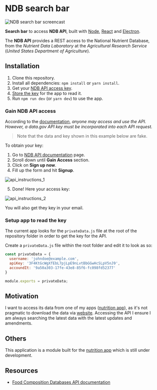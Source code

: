 # NDB search bar

![NDB search bar screencast](https://user-images.githubusercontent.com/21012855/32276277-6278e590-bf06-11e7-8275-6d77fe90e117.gif)

**Search bar** to access **NDB API**, built with [Node](https://nodejs.org/), [React](https://reactjs.org/) and [Electron](https://electron.atom.io/).

The **NDB API** provides a REST access to the National Nutrient Database, from the  _Nutrient Data Laboratory_ at the _Agricultural Research Service_ (_United States Department of Agriculture_).

## Installation

1. Clone this repository.
2. Install all dependencies: `npm install` or `yarn install`.
3. Get your [NDB API access key](#gain-ndb-api-access).
4. [Store the key](#setup-app-to-read-the-key) for the app to read it.
5. Run `npm run dev` (or `yarn dev`) to use the app.

### Gain NDB API access

According to the [documentation](https://ndb.nal.usda.gov/ndb/doc/index), _anyone may access and use the API. However, a data.gov API key must be incorporated into each API request._

> Note that the data and key shown in this example below are fake.

To obtain your key:

1. Go to [NDB API documentation](https://ndb.nal.usda.gov/ndb/doc/index) page.
2. Scroll down until **Gain Access** section.
3. Click on **Sign up now**.
4. Fill up the form and hit **Signup**.

![api_instructions_1](https://user-images.githubusercontent.com/21012855/32272860-e431ce8a-bef7-11e7-8f54-17be36dfe1b7.png)

5. Done! Here your access key:

![api_instructions_2](https://user-images.githubusercontent.com/21012855/32272862-e61a1e28-bef7-11e7-84bd-01c7b184ce52.png)

You will also get they key in your email.

### Setup app to read the key

The current app looks for the `privateData.js` file at the root of the repository folder in order to get the key for the API.

Create a `privateData.js` file within the root folder and edit it to look as so:

```javascript
const privateData = {
  username: 'johndoe@example.com',
  apiKey: '3F4KtGcWgXfEbL7pjLpE9nLvtBbGGwHcSLpV5nJ9',
  accoundIt: '9a50a303-17fe-43e8-85f6-fc098fd52377'
}

module.exports = privateData;
```

## Motivation

I want to access its data from one of my apps ([nutrition app](https://github.com/dtgoitia/nutrition)), as it's not pragmatic to download the data via [website](https://ndb.nal.usda.gov/ndb/search/list). Accessing the API I ensure I am always searching the latest data with the latest updates and amendments.

## Others

This application is a module built for the [nutrition app](https://github.com/dtgoitia/nutrition) which is still under development.

## Resources

* [Food Composition Databases API documentation](https://ndb.nal.usda.gov/ndb/doc/index)